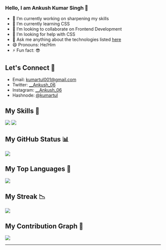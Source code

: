 ### Hello, I am Ankush Kumar Singh 👋

- 🔭 I’m currently working on sharpening my skills
- 🌱 I’m currently learning CSS
- 👯 I’m looking to collaborate on Frontend Development
- 🤔 I’m looking for help with CSS
- 💬 Ask me anything about the technologies listed [here](https://github.com/Ankush1503#my-skills-)
- 😄 Pronouns: He/Him
- ⚡ Fun fact: 😎

## Let's Connect 🤝
- Email: kumartul001@gmail.com
- Twitter: [__Ankush_06](https://twitter.com/_Ankush_06)
- Instagram: [__Ankush_06](https://www.instagram.com/__Ankush_06)
- Hashnode: [@kumartul](https://hashnode.com/@kumartul)

## My Skills 💪
![](https://img.shields.io/badge/HTML5-E34F26?style=for-the-badge&logo=html5&logoColor=white)
![](https://img.shields.io/badge/CSS3-1572B6?style=for-the-badge&logo=css3&logoColor=white)

## My GitHub Status 📊
![](https://github-readme-stats.vercel.app/api?username=Ankush1503&show_icons=true&theme=dark&count_private=true&show_icons=true)

## My Top Languages 🔼
![](https://github-readme-stats.vercel.app/api/top-langs/?username=Ankush1503&theme=dark&langs_count=10)

## My Streak 📉
![](https://github-readme-streak-stats.herokuapp.com/?user=Ankush1503&theme=dark)

## My Contribution Graph 🙌
![](https://activity-graph.herokuapp.com/graph?username=Ankush1503&theme=react-dark)

---
